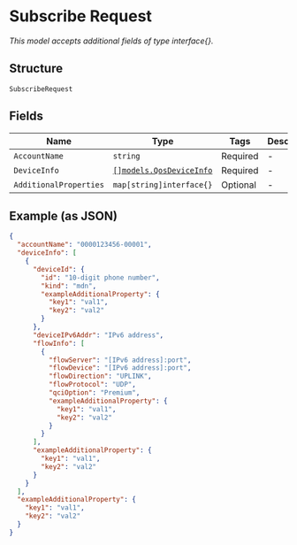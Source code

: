 
# Subscribe Request

*This model accepts additional fields of type interface{}.*

## Structure

`SubscribeRequest`

## Fields

| Name | Type | Tags | Description |
|  --- | --- | --- | --- |
| `AccountName` | `string` | Required | - |
| `DeviceInfo` | [`[]models.QosDeviceInfo`](../../doc/models/qos-device-info.md) | Required | - |
| `AdditionalProperties` | `map[string]interface{}` | Optional | - |

## Example (as JSON)

```json
{
  "accountName": "0000123456-00001",
  "deviceInfo": [
    {
      "deviceId": {
        "id": "10-digit phone number",
        "kind": "mdn",
        "exampleAdditionalProperty": {
          "key1": "val1",
          "key2": "val2"
        }
      },
      "deviceIPv6Addr": "IPv6 address",
      "flowInfo": [
        {
          "flowServer": "[IPv6 address]:port",
          "flowDevice": "[IPv6 address]:port",
          "flowDirection": "UPLINK",
          "flowProtocol": "UDP",
          "qciOption": "Premium",
          "exampleAdditionalProperty": {
            "key1": "val1",
            "key2": "val2"
          }
        }
      ],
      "exampleAdditionalProperty": {
        "key1": "val1",
        "key2": "val2"
      }
    }
  ],
  "exampleAdditionalProperty": {
    "key1": "val1",
    "key2": "val2"
  }
}
```

